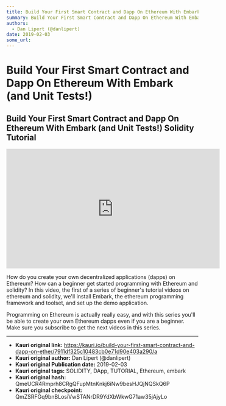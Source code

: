 ```yaml
---
title: Build Your First Smart Contract and Dapp On Ethereum With Embark (and Unit Tests!)
summary: Build Your First Smart Contract and Dapp On Ethereum With Embark (and Unit Tests!) Solidity Tutorial How do you create your own decentralized applications (dapps) on Ethereum? How can a beginner get started programming with Ethereum and solidity? In this video, the first of a series of beginners tutorial videos on ethereum and solidity, well install Embark, the ethereum programming framework and toolset, and set up the demo application. Programming on Ethereum is actually really easy, and with t
authors:
  - Dan Lipert (@danlipert)
date: 2019-02-03
some_url: 
---
```


# Build Your First Smart Contract and Dapp On Ethereum With Embark (and Unit Tests!)


## Build Your First Smart Contract and Dapp On Ethereum With Embark (and Unit Tests!) Solidity Tutorial

<div align="center"><iframe width="560" height="315" src="https://www.youtube.com/embed/I9ZgAhwxvWY" frameborder="0" allow="encrypted-media" allowfullscreen></iframe></div>

How do you create your own decentralized applications (dapps) on Ethereum? How can a beginner get started programming with Ethereum and solidity? In this video, the first of a series of beginner's tutorial videos on ethereum and solidity, we'll install Embark, the ethereum programming framework and toolset, and set up the demo application. 

Programming on Ethereum is actually really easy, and with this series you'll be able to create your own Ethereum dapps even if you are a beginner. Make sure you subscribe to get the next videos in this series.



---

- **Kauri original link:** https://kauri.io/build-your-first-smart-contract-and-dapp-on-ether/7911df325c10483cb0e71d90e403a290/a
- **Kauri original author:** Dan Lipert (@danlipert)
- **Kauri original Publication date:** 2019-02-03
- **Kauri original tags:** SOLIDITY, DApp, TUTORIAL, Ethereum, embark
- **Kauri original hash:** QmeUCR4Rmprh8CRgQFupMtnKnkj6iNw9besHJQjNQSkQ6P
- **Kauri original checkpoint:** QmZSRFGq9bnBLosiVwSTANrDR9YdXbWkwG71aw35jAjyLo



